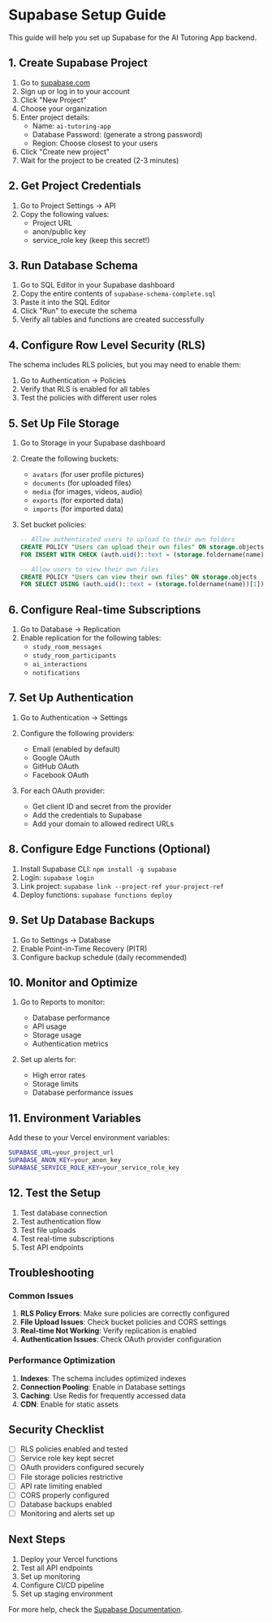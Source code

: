 # Supabase Setup Guide

This guide will help you set up Supabase for the AI Tutoring App backend.

## 1. Create Supabase Project

1. Go to [supabase.com](https://supabase.com)
2. Sign up or log in to your account
3. Click "New Project"
4. Choose your organization
5. Enter project details:
   - Name: `ai-tutoring-app`
   - Database Password: (generate a strong password)
   - Region: Choose closest to your users
6. Click "Create new project"
7. Wait for the project to be created (2-3 minutes)

## 2. Get Project Credentials

1. Go to Project Settings → API
2. Copy the following values:
   - Project URL
   - anon/public key
   - service_role key (keep this secret!)

## 3. Run Database Schema

1. Go to SQL Editor in your Supabase dashboard
2. Copy the entire contents of `supabase-schema-complete.sql`
3. Paste it into the SQL Editor
4. Click "Run" to execute the schema
5. Verify all tables and functions are created successfully

## 4. Configure Row Level Security (RLS)

The schema includes RLS policies, but you may need to enable them:

1. Go to Authentication → Policies
2. Verify that RLS is enabled for all tables
3. Test the policies with different user roles

## 5. Set Up File Storage

1. Go to Storage in your Supabase dashboard
2. Create the following buckets:
   - `avatars` (for user profile pictures)
   - `documents` (for uploaded files)
   - `media` (for images, videos, audio)
   - `exports` (for exported data)
   - `imports` (for imported data)

3. Set bucket policies:
   ```sql
   -- Allow authenticated users to upload to their own folders
   CREATE POLICY "Users can upload their own files" ON storage.objects
   FOR INSERT WITH CHECK (auth.uid()::text = (storage.foldername(name))[1]);
   
   -- Allow users to view their own files
   CREATE POLICY "Users can view their own files" ON storage.objects
   FOR SELECT USING (auth.uid()::text = (storage.foldername(name))[1]);
   ```

## 6. Configure Real-time Subscriptions

1. Go to Database → Replication
2. Enable replication for the following tables:
   - `study_room_messages`
   - `study_room_participants`
   - `ai_interactions`
   - `notifications`

## 7. Set Up Authentication

1. Go to Authentication → Settings
2. Configure the following providers:
   - Email (enabled by default)
   - Google OAuth
   - GitHub OAuth
   - Facebook OAuth

3. For each OAuth provider:
   - Get client ID and secret from the provider
   - Add the credentials to Supabase
   - Add your domain to allowed redirect URLs

## 8. Configure Edge Functions (Optional)

1. Install Supabase CLI: `npm install -g supabase`
2. Login: `supabase login`
3. Link project: `supabase link --project-ref your-project-ref`
4. Deploy functions: `supabase functions deploy`

## 9. Set Up Database Backups

1. Go to Settings → Database
2. Enable Point-in-Time Recovery (PITR)
3. Configure backup schedule (daily recommended)

## 10. Monitor and Optimize

1. Go to Reports to monitor:
   - Database performance
   - API usage
   - Storage usage
   - Authentication metrics

2. Set up alerts for:
   - High error rates
   - Storage limits
   - Database performance issues

## 11. Environment Variables

Add these to your Vercel environment variables:

```bash
SUPABASE_URL=your_project_url
SUPABASE_ANON_KEY=your_anon_key
SUPABASE_SERVICE_ROLE_KEY=your_service_role_key
```

## 12. Test the Setup

1. Test database connection
2. Test authentication flow
3. Test file uploads
4. Test real-time subscriptions
5. Test API endpoints

## Troubleshooting

### Common Issues

1. **RLS Policy Errors**: Make sure policies are correctly configured
2. **File Upload Issues**: Check bucket policies and CORS settings
3. **Real-time Not Working**: Verify replication is enabled
4. **Authentication Issues**: Check OAuth provider configuration

### Performance Optimization

1. **Indexes**: The schema includes optimized indexes
2. **Connection Pooling**: Enable in Database settings
3. **Caching**: Use Redis for frequently accessed data
4. **CDN**: Enable for static assets

## Security Checklist

- [ ] RLS policies enabled and tested
- [ ] Service role key kept secret
- [ ] OAuth providers configured securely
- [ ] File storage policies restrictive
- [ ] API rate limiting enabled
- [ ] CORS properly configured
- [ ] Database backups enabled
- [ ] Monitoring and alerts set up

## Next Steps

1. Deploy your Vercel functions
2. Test all API endpoints
3. Set up monitoring
4. Configure CI/CD pipeline
5. Set up staging environment

For more help, check the [Supabase Documentation](https://supabase.com/docs).